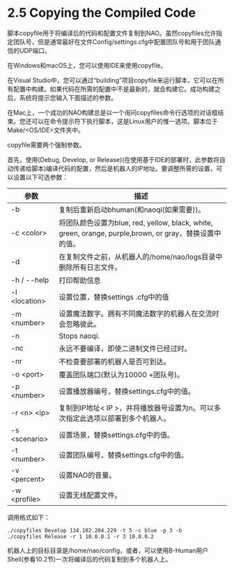# 2.5 Copying the Compiled Code

脚本copyfile用于将编译后的代码和配置文件复制到NAO。虽然copyfiles允许指定团队号，但是通常最好在文件Config/settings.cfg中配置团队号和用于团队通信的UDP端口。

在Windows和macOS上，您可以使用IDE来使用copyfile。

在Visual Studio中，您可以通过“building”项目copyfile来运行脚本，它可以在所有配置中构建。如果代码在所需的配置中不是最新的，就会构建它。成功构建之后，系统将提示您输入下面描述的参数。

在Mac上，一个成功的NAO构建总是以一个询问copyfiles命令行选项的对话框结束。您还可以在命令提示符下执行脚本，这是Linux用户的惟一选项。脚本位于Make/<OS/IDE>文件夹中。

copyfile需要两个强制参数。

首先，使用(Debug, Develop, or Release)(在使用基于IDE的部署时，此参数将自动传递给脚本)编译代码的配置，然后是机器人的IP地址。要调整所需的设置，可以设置以下可选参数：

| 参数           | 描述                                                         |
| -------------- | ------------------------------------------------------------ |
| -b             | 复制后重新启动bhuman(和naoqi(如果需要))。                    |
| -c \<color>    | 将团队颜色设置为blue, red, yellow, black, white, green, orange, purple,brown, or gray，替换设置中的值。 |
| -d             | 在复制文件之前，从机器人的/home/nao/logs目录中删除所有日志文件。 |
| -h / --help    | 打印帮助信息                                                 |
| -l \<location> | 设置位置，替换settings .cfg中的值                            |
| -m \<number>   | 设置魔法数字。拥有不同魔法数字的机器人在交流时会忽略彼此。   |
| -n             | Stops naoqi.                                                 |
| -nc            | 永远不要编译，即使二进制文件已经过时。                       |
| -nr            | 不检查要部署的机器人是否可到达。                             |
| -o \<port>     | 覆盖团队端口(默认为10000 +团队号)。                          |
| -p \<number>   | 设置播放器编号，替换settings.cfg中的值。                     |
| -r \<n> \<ip>  | 复制到IP地址< IP >，并将播放器号设置为n。可以多次指定此选项以部署到多个机器人。 |
| -s \<scenario> | 设置场景，替换settings.cfg中的值。                           |
| -t \<number>   | 设置团队编号，替换settings.cfg中的值。                       |
| -v \<percent>  | 设置NAO的音量。                                              |
| -w \<profile>  | 设置无线配置文件。                                           |

调用格式如下：

```shell
./copyfiles Develop 134.102.204.229 -t 5 -c blue -p 3 -b 
./copyfiles Release -r 1 10.0.0.1 -r 3 10.0.0.2
```

机器人上的目标目录是/home/nao/config，或者，可以使用B-Human用户Shell(参看10.2节)一次将编译后的代码复制到多个机器人上。